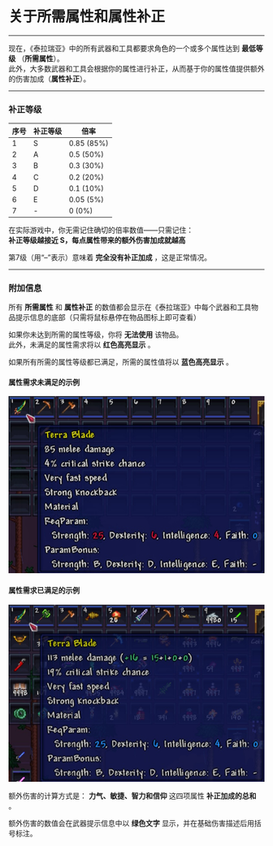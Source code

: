 ﻿# 关于所需属性和属性补正

---

现在，《泰拉瑞亚》中的所有武器和工具都要求角色的一个或多个属性达到 **最低等级** （**所需属性**）。  
此外，大多数武器和工具会根据你的属性进行补正，从而基于你的属性值提供额外的伤害加成（**属性补正**）。

---

### 补正等级

| 序号 | 补正等级 | 倍率         |
|----|------|------------|
| 1  | S    | 0.85 (85%) |
| 2  | A    | 0.5 (50%)  | 
| 3  | B    | 0.3 (30%)  | 
| 4  | C    | 0.2 (20%)  | 
| 5  | D    | 0.1 (10%)  | 
| 6  | E    | 0.05 (5%)  | 
| 7  | -    | 0 (0%)     | 

在实际游戏中，你无需记住确切的倍率数值——只需记住：  
**补正等级越接近 S，每点属性带来的额外伤害加成就越高**

第7级（用“–”表示）意味着 **完全没有补正加成** ，这是正常情况。

---

### 附加信息

所有 **所需属性** 和 **属性补正** 的数值都会显示在《泰拉瑞亚》中每个武器和工具物品提示信息的底部（只需将鼠标悬停在物品图标上即可查看）

如果你未达到所需的属性等级，你将 **无法使用** 该物品。  
此外，未满足的属性需求将以 **红色高亮显示** 。

如果所有所需的属性等级都已满足，所需的属性值将以 **蓝色高亮显示** 。

#### 属性需求未满足的示例

![](images/ReqParam_Error_EN.jpg)

#### 属性需求已满足的示例

![](images/ReqParam_OK_EN.jpg)

额外伤害的计算方式是： **力气、敏捷、智力和信仰** 这四项属性 **补正加成的总和** 。

额外伤害的数值会在武器提示信息中以 **绿色文字** 显示，并在基础伤害描述后用括号标注。